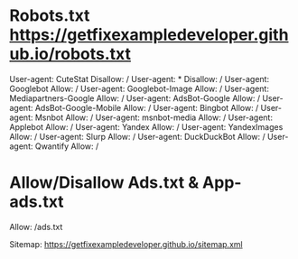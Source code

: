 # Robots.txt https://getfixexampledeveloper.github.io/robots.txt
User-agent: CuteStat
Disallow: /
User-agent: *
Disallow: /
User-agent: Googlebot
Allow: /
User-agent: Googlebot-Image
Allow: /
User-agent: Mediapartners-Google
Allow: /
User-agent: AdsBot-Google
Allow: /
User-agent: AdsBot-Google-Mobile
Allow: /
User-agent: Bingbot
Allow: /
User-agent: Msnbot
Allow: /
User-agent: msnbot-media
Allow: /
User-agent: Applebot
Allow: /
User-agent: Yandex
Allow: /
User-agent: YandexImages
Allow: /
User-agent: Slurp
Allow: /
User-agent: DuckDuckBot
Allow: /
User-agent: Qwantify
Allow: /

# Allow/Disallow Ads.txt & App-ads.txt
Allow: /ads.txt

Sitemap: https://getfixexampledeveloper.github.io/sitemap.xml
